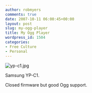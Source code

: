 ```yaml
---
author: robmyers
comments: true
date: 2007-10-11 06:00:45+00:00
layout: post
slug: my-ogg-player
title: My Ogg Player
wordpress_id: 1504
categories:
- Free Culture
- Personal
---
```


![yp-c1.jpg](/wp-content/uploads/2007/10/yp-c1.jpg)  
  
Samsung YP-C1.  
  
Closed firmware but good Ogg support.  



